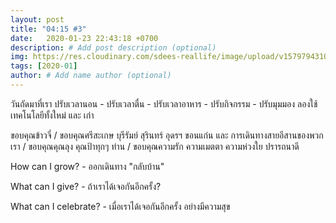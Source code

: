 ```yaml
---
layout: post
title: "04:15 #3"
date:   2020-01-23 22:43:18 +0700
description: # Add post description (optional)
img: https://res.cloudinary.com/sdees-reallife/image/upload/v1579794310/IMG_0398.jpg # Add image post (optional)
tags: [2020-01]
author: # Add name author (optional)
---
```

วันถัดมาที่เรา ปรับเวลานอน - ปรับเวลาตื่น - ปรับเวลาอาหาร - ปรับกิจกรรม - ปรับมุมมอง ลองใช้เทคโนโลยีทั้งใหม่ และ เก่า

ขอบคุณข้าวจี่ / ขอบคุณศรีสะเกษ บุรีรัมย์ สุรินทร์ อุดรฯ ขอนแก่น และ การเดินทางสายอีสานของพวกเรา / ขอบคุณคุณลุง คุณป้าทุกๆ ท่าน / ขอบคุณความรัก ความเมตตา ความห่วงใย ปรารถนาดี

<i class="fa fa-child" style="color:plum"></i>

How can I grow? - ออกเดินทาง "กลับบ้าน"

What can I give? - ถ้าเราได้เจอกันอีกครั้ง?

What can I celebrate? - เมื่อเราได้เจอกันอีกครั้ง อย่างมีความสุข
